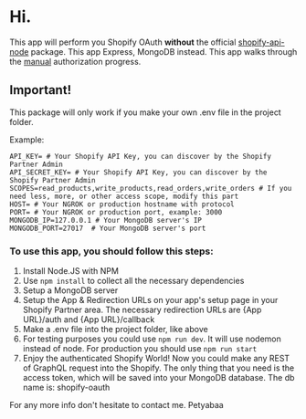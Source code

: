 # Hi.
This app will perform you Shopify OAuth **without** the official [shopify-api-node](https://www.npmjs.com/package/shopify-api-node) package. This app Express, MongoDB instead. 
This app walks through the [manual](https://shopify.dev/apps/auth/oauth/getting-started) authorization progress.

## Important!
This package will only work if you make your own .env file in the project folder.

Example:

```
API_KEY= # Your Shopify API Key, you can discover by the Shopify Partner Admin
API_SECRET_KEY= # Your Shopify API Key, you can discover by the Shopify Partner Admin
SCOPES=read_products,write_products,read_orders,write_orders # If you need less, more, or other access scope, modify this part
HOST= # Your NGROK or production hostname with protocol
PORT= # Your NGROK or production port, example: 3000
MONGODB_IP=127.0.0.1 # Your MongoDB server's IP
MONGODB_PORT=27017  # Your MongoDB server's port
```

### To use this app, you should follow this steps:
1. Install Node.JS with NPM
2. Use ```npm install``` to collect all the necessary dependencies
3. Setup a MongoDB server
4. Setup the App & Redirection URLs on your app's setup page in your Shopify Partner area. The necessary redirection URLs are {App URL}/auth and {App URL}/callback
5. Make a .env file into the project folder, like above
6. For testing purposes you could use ```npm run dev```. It will use nodemon instead of node. For production you should use ```npm run start```
7. Enjoy the authenticated Shopify World! Now you could make any REST of GraphQL request into the Shopify. 
The only thing that you need is the access token, which will be saved into your MongoDB database. The db name is: shopify-oauth


For any more info don't hesitate to contact me.
Petyabaa